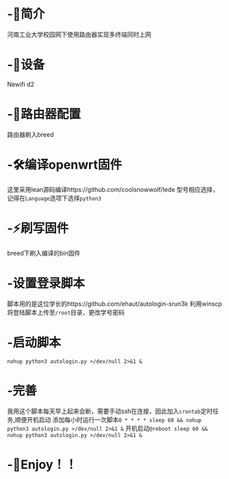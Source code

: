 # -🎄简介
河南工业大学校园网下使用路由器实现多终端同时上网
# -🛒设备
Newifi d2
# -🎨路由器配置
路由器刷入breed
# -🛠编译openwrt固件
这里采用lean源码编译https://github.com/coolsnowwolf/lede
型号相应选择，记得在`Language`选项下选择`python3`
# -⚡刷写固件
breed下刷入编译的bin固件
# -设置登录脚本
脚本用的是这位学长的https://github.com/ehaut/autologin-srun3k
利用winscp将登陆脚本上传至`/root`目录，更改学号密码
# -启动脚本
`nohup python3 autologin.py >/dev/null 2>&1 &`
# -完善
我用这个脚本每天早上起来会断，需要手动ssh在连接，因此加入`crontab`定时任务,顺便开机启动
添加每小时运行一次脚本`0 * * * * sleep 60 && nohup python3 autologin.py >/dev/null 2>&1 &`
开机启动`@reboot sleep 60 && nohup python3 autologin.py >/dev/null 2>&1 &`
# -👾Enjoy！！

